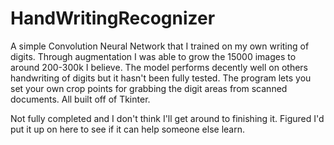 # HandWritingRecognizer

A simple Convolution Neural Network that I trained on my own writing of digits. Through augmentation I was able to grow the 15000 images to around 200-300k I believe. The model performs decently well on others handwriting of digits but it hasn't been fully tested.
The program lets you set your own crop points for grabbing the digit areas from scanned documents. All built off of Tkinter.

Not fully completed and I don't think I'll get around to finishing it. Figured I'd put it up on here to see if it can help someone else learn.
